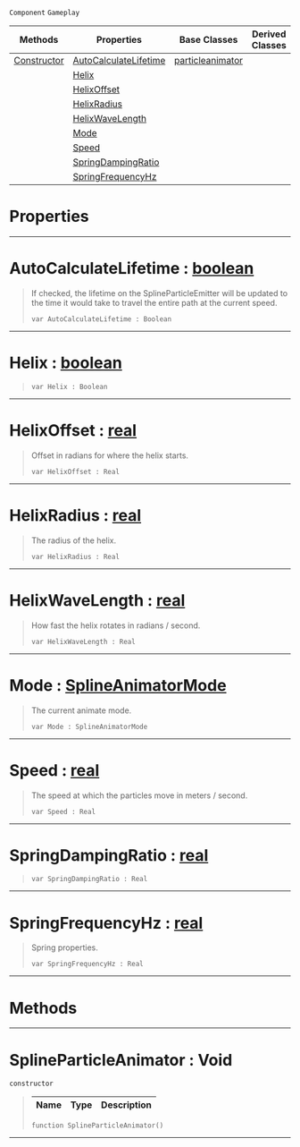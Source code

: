  `Component` `Gameplay`



|Methods|Properties|Base Classes|Derived Classes|
|---|---|---|---|
|[ Constructor](https://github.com/zeroengineteam/ZeroDocs/blob/master/code_reference/class_reference/splineparticleanimator.markdown#splineparticleanimator-v)|[ AutoCalculateLifetime](https://github.com/zeroengineteam/ZeroDocs/blob/master/code_reference/class_reference/splineparticleanimator.markdown#autocalculatelifetime-ze)|[particleanimator](https://github.com/zeroengineteam/ZeroDocs/blob/master/code_reference/class_reference/particleanimator.markdown)| |
| |[ Helix](https://github.com/zeroengineteam/ZeroDocs/blob/master/code_reference/class_reference/splineparticleanimator.markdown#helix-zero-engine-docume)| | |
| |[ HelixOffset](https://github.com/zeroengineteam/ZeroDocs/blob/master/code_reference/class_reference/splineparticleanimator.markdown#helixoffset-zero-engine)| | |
| |[ HelixRadius](https://github.com/zeroengineteam/ZeroDocs/blob/master/code_reference/class_reference/splineparticleanimator.markdown#helixradius-zero-engine)| | |
| |[ HelixWaveLength](https://github.com/zeroengineteam/ZeroDocs/blob/master/code_reference/class_reference/splineparticleanimator.markdown#helixwavelength-zero-eng)| | |
| |[ Mode](https://github.com/zeroengineteam/ZeroDocs/blob/master/code_reference/class_reference/splineparticleanimator.markdown#mode-zero-engine-documen)| | |
| |[ Speed](https://github.com/zeroengineteam/ZeroDocs/blob/master/code_reference/class_reference/splineparticleanimator.markdown#speed-zero-engine-docume)| | |
| |[ SpringDampingRatio](https://github.com/zeroengineteam/ZeroDocs/blob/master/code_reference/class_reference/splineparticleanimator.markdown#springdampingratio-zero)| | |
| |[ SpringFrequencyHz](https://github.com/zeroengineteam/ZeroDocs/blob/master/code_reference/class_reference/splineparticleanimator.markdown#springfrequencyhz-zero-e)| | |


 #  Properties


---  
 #  AutoCalculateLifetime : [boolean](https://github.com/zeroengineteam/ZeroDocs/blob/master/code_reference/nada_base_types/boolean.markdown)

> If checked, the lifetime on the SplineParticleEmitter will be updated to the time it would take to travel the entire path at the current speed.
> ``` lang=cpp, name=Nada
> var AutoCalculateLifetime : Boolean


---  
 #  Helix : [boolean](https://github.com/zeroengineteam/ZeroDocs/blob/master/code_reference/nada_base_types/boolean.markdown)

> 
> ``` lang=cpp, name=Nada
> var Helix : Boolean


---  
 #  HelixOffset : [real](https://github.com/zeroengineteam/ZeroDocs/blob/master/code_reference/nada_base_types/real.markdown)

> Offset in radians for where the helix starts.
> ``` lang=cpp, name=Nada
> var HelixOffset : Real


---  
 #  HelixRadius : [real](https://github.com/zeroengineteam/ZeroDocs/blob/master/code_reference/nada_base_types/real.markdown)

> The radius of the helix.
> ``` lang=cpp, name=Nada
> var HelixRadius : Real


---  
 #  HelixWaveLength : [real](https://github.com/zeroengineteam/ZeroDocs/blob/master/code_reference/nada_base_types/real.markdown)

> How fast the helix rotates in radians / second.
> ``` lang=cpp, name=Nada
> var HelixWaveLength : Real


---  
 #  Mode : [SplineAnimatorMode](https://github.com/zeroengineteam/ZeroDocs/blob/master/code_reference/enum_reference.markdown#splineanimatormode)

> The current animate mode.
> ``` lang=cpp, name=Nada
> var Mode : SplineAnimatorMode


---  
 #  Speed : [real](https://github.com/zeroengineteam/ZeroDocs/blob/master/code_reference/nada_base_types/real.markdown)

> The speed at which the particles move in meters / second.
> ``` lang=cpp, name=Nada
> var Speed : Real


---  
 #  SpringDampingRatio : [real](https://github.com/zeroengineteam/ZeroDocs/blob/master/code_reference/nada_base_types/real.markdown)

> 
> ``` lang=cpp, name=Nada
> var SpringDampingRatio : Real


---  
 #  SpringFrequencyHz : [real](https://github.com/zeroengineteam/ZeroDocs/blob/master/code_reference/nada_base_types/real.markdown)

> Spring properties.
> ``` lang=cpp, name=Nada
> var SpringFrequencyHz : Real


---  
 #  Methods


---  
 #  SplineParticleAnimator : Void

 `constructor`

> 
> |Name|Type|Description|
> |---|---|---|
> ``` lang=cpp, name=Nada
> function SplineParticleAnimator()
> ``` 


---  
 

 